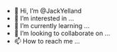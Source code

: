 - 👋 Hi, I’m @JackYelland
- 👀 I’m interested in ...
- 🌱 I’m currently learning ...
- 💞️ I’m looking to collaborate on ...
- 📫 How to reach me ...

<!---
JackYelland/JackYelland is a ✨ special ✨ repository because its `README.md` (this file) appears on your GitHub profile.
You can click the Preview link to take a look at your changes.
--->
